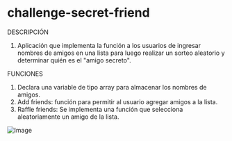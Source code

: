 # challenge-secret-friend
DESCRIPCIÓN
1. Aplicación que implementa la función  a los usuarios de ingresar nombres de amigos en una lista para luego realizar un sorteo aleatorio y determinar quién es el "amigo secreto".

FUNCIONES
1. Declara una variable de tipo array para almacenar los nombres de amigos.
2. Add friends: función para permitir al usuario agregar amigos a la lista.
4. Raffle friends: Se implementa una función que selecciona aleatoriamente un amigo de la lista.

![Image](https://github.com/user-attachments/assets/d48d3ba1-e67e-4175-b4bd-85f90c991305)


